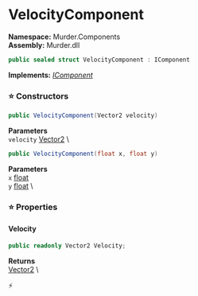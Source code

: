 # VelocityComponent

**Namespace:** Murder.Components \
**Assembly:** Murder.dll

```csharp
public sealed struct VelocityComponent : IComponent
```

**Implements:** _[IComponent](../..//Bang/Components/IComponent.html)_

### ⭐ Constructors
```csharp
public VelocityComponent(Vector2 velocity)
```

**Parameters** \
`velocity` [Vector2](../..//Murder/Core/Geometry/Vector2.html) \

```csharp
public VelocityComponent(float x, float y)
```

**Parameters** \
`x` [float](https://learn.microsoft.com/en-us/dotnet/api/System.Single?view=net-7.0) \
`y` [float](https://learn.microsoft.com/en-us/dotnet/api/System.Single?view=net-7.0) \

### ⭐ Properties
#### Velocity
```csharp
public readonly Vector2 Velocity;
```

**Returns** \
[Vector2](../..//Murder/Core/Geometry/Vector2.html) \


⚡